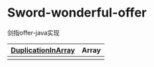 # Sword-wonderful-offer
剑指offer-java实现

| [DuplicationInArray][0031] | Array |
| ---------------------- | ----- |
|                        |       |


[0031]: https://github.com/mcrwayfun/Sword-wonderful-offer/blob/master/doc/_03_01_DuplicationInArray/README.md

